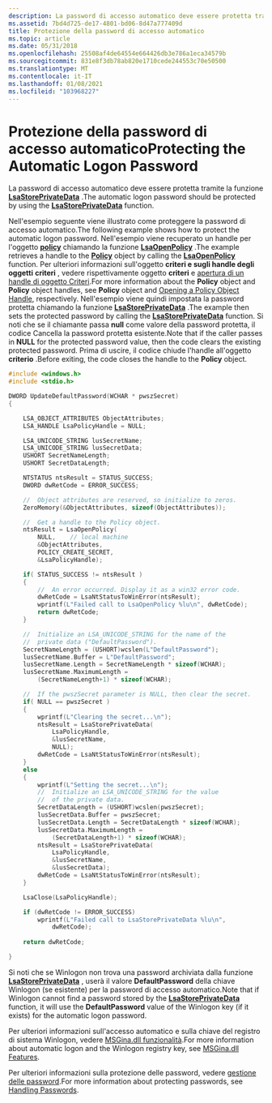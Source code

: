 ```yaml
---
description: La password di accesso automatico deve essere protetta tramite la funzione LsaStorePrivateData.
ms.assetid: 7bd4d725-de17-4801-bd06-8d47a777409d
title: Protezione della password di accesso automatico
ms.topic: article
ms.date: 05/31/2018
ms.openlocfilehash: 25508af4de64554e664426db3e786a1eca34579b
ms.sourcegitcommit: 831e8f3db78ab820e1710cede244553c70e50500
ms.translationtype: MT
ms.contentlocale: it-IT
ms.lasthandoff: 01/08/2021
ms.locfileid: "103968227"
---
```

# <a name="protecting-the-automatic-logon-password"></a><span data-ttu-id="e88f5-103">Protezione della password di accesso automatico</span><span class="sxs-lookup"><span data-stu-id="e88f5-103">Protecting the Automatic Logon Password</span></span>

<span data-ttu-id="e88f5-104">La password di accesso automatico deve essere protetta tramite la funzione [**LsaStorePrivateData**](/windows/win32/api/ntsecapi/nf-ntsecapi-lsastoreprivatedata) .</span><span class="sxs-lookup"><span data-stu-id="e88f5-104">The automatic logon password should be protected by using the [**LsaStorePrivateData**](/windows/win32/api/ntsecapi/nf-ntsecapi-lsastoreprivatedata) function.</span></span>

<span data-ttu-id="e88f5-105">Nell'esempio seguente viene illustrato come proteggere la password di accesso automatico.</span><span class="sxs-lookup"><span data-stu-id="e88f5-105">The following example shows how to protect the automatic logon password.</span></span> <span data-ttu-id="e88f5-106">Nell'esempio viene recuperato un handle per l'oggetto [**policy**](../secmgmt/policy-object.md) chiamando la funzione [**LsaOpenPolicy**](/windows/desktop/api/Ntsecapi/nf-ntsecapi-lsaopenpolicy) .</span><span class="sxs-lookup"><span data-stu-id="e88f5-106">The example retrieves a handle to the [**Policy**](../secmgmt/policy-object.md) object by calling the [**LsaOpenPolicy**](/windows/desktop/api/Ntsecapi/nf-ntsecapi-lsaopenpolicy) function.</span></span> <span data-ttu-id="e88f5-107">Per ulteriori informazioni sull'oggetto **criteri e sugli handle degli oggetti** **criteri** , vedere rispettivamente oggetto **criteri** e [apertura di un handle di oggetto Criteri](../secmgmt/opening-a-policy-object-handle.md).</span><span class="sxs-lookup"><span data-stu-id="e88f5-107">For more information about the **Policy** object and **Policy** object handles, see **Policy** object and [Opening a Policy Object Handle](../secmgmt/opening-a-policy-object-handle.md), respectively.</span></span> <span data-ttu-id="e88f5-108">Nell'esempio viene quindi impostata la password protetta chiamando la funzione [**LsaStorePrivateData**](/windows/win32/api/ntsecapi/nf-ntsecapi-lsastoreprivatedata) .</span><span class="sxs-lookup"><span data-stu-id="e88f5-108">The example then sets the protected password by calling the [**LsaStorePrivateData**](/windows/win32/api/ntsecapi/nf-ntsecapi-lsastoreprivatedata) function.</span></span> <span data-ttu-id="e88f5-109">Si noti che se il chiamante passa **null** come valore della password protetta, il codice Cancella la password protetta esistente.</span><span class="sxs-lookup"><span data-stu-id="e88f5-109">Note that if the caller passes in **NULL** for the protected password value, then the code clears the existing protected password.</span></span> <span data-ttu-id="e88f5-110">Prima di uscire, il codice chiude l'handle all'oggetto **criterio** .</span><span class="sxs-lookup"><span data-stu-id="e88f5-110">Before exiting, the code closes the handle to the **Policy** object.</span></span>


```C++
#include <windows.h>
#include <stdio.h>

DWORD UpdateDefaultPassword(WCHAR * pwszSecret)
{

    LSA_OBJECT_ATTRIBUTES ObjectAttributes;
    LSA_HANDLE LsaPolicyHandle = NULL;

    LSA_UNICODE_STRING lusSecretName;
    LSA_UNICODE_STRING lusSecretData;
    USHORT SecretNameLength;
    USHORT SecretDataLength;

    NTSTATUS ntsResult = STATUS_SUCCESS;
    DWORD dwRetCode = ERROR_SUCCESS;

    //  Object attributes are reserved, so initialize to zeros.
    ZeroMemory(&ObjectAttributes, sizeof(ObjectAttributes));

    //  Get a handle to the Policy object.
    ntsResult = LsaOpenPolicy(
        NULL,    // local machine
        &ObjectAttributes, 
        POLICY_CREATE_SECRET,
        &LsaPolicyHandle);

    if( STATUS_SUCCESS != ntsResult )
    {
        //  An error occurred. Display it as a win32 error code.
        dwRetCode = LsaNtStatusToWinError(ntsResult);
        wprintf(L"Failed call to LsaOpenPolicy %lu\n", dwRetCode);
        return dwRetCode;
    } 

    //  Initialize an LSA_UNICODE_STRING for the name of the
    //  private data ("DefaultPassword").
    SecretNameLength = (USHORT)wcslen(L"DefaultPassword");
    lusSecretName.Buffer = L"DefaultPassword";
    lusSecretName.Length = SecretNameLength * sizeof(WCHAR);
    lusSecretName.MaximumLength =
        (SecretNameLength+1) * sizeof(WCHAR);

    //  If the pwszSecret parameter is NULL, then clear the secret.
    if( NULL == pwszSecret )
    {
        wprintf(L"Clearing the secret...\n");
        ntsResult = LsaStorePrivateData(
            LsaPolicyHandle,
            &lusSecretName,
            NULL);
        dwRetCode = LsaNtStatusToWinError(ntsResult);
    }
    else
    {
        wprintf(L"Setting the secret...\n");
        //  Initialize an LSA_UNICODE_STRING for the value
        //  of the private data. 
        SecretDataLength = (USHORT)wcslen(pwszSecret);
        lusSecretData.Buffer = pwszSecret;
        lusSecretData.Length = SecretDataLength * sizeof(WCHAR);
        lusSecretData.MaximumLength =
            (SecretDataLength+1) * sizeof(WCHAR);
        ntsResult = LsaStorePrivateData(
            LsaPolicyHandle,
            &lusSecretName,
            &lusSecretData);
        dwRetCode = LsaNtStatusToWinError(ntsResult);
    }

    LsaClose(LsaPolicyHandle);

    if (dwRetCode != ERROR_SUCCESS)
        wprintf(L"Failed call to LsaStorePrivateData %lu\n",
            dwRetCode);
    
    return dwRetCode;

}

```



<span data-ttu-id="e88f5-111">Si noti che se Winlogon non trova una password archiviata dalla funzione [**LsaStorePrivateData**](/windows/win32/api/ntsecapi/nf-ntsecapi-lsastoreprivatedata) , userà il valore **DefaultPassword** della chiave Winlogon (se esistente) per la password di accesso automatico.</span><span class="sxs-lookup"><span data-stu-id="e88f5-111">Note that if Winlogon cannot find a password stored by the [**LsaStorePrivateData**](/windows/win32/api/ntsecapi/nf-ntsecapi-lsastoreprivatedata) function, it will use the **DefaultPassword** value of the Winlogon key (if it exists) for the automatic logon password.</span></span>

<span data-ttu-id="e88f5-112">Per ulteriori informazioni sull'accesso automatico e sulla chiave del registro di sistema Winlogon, vedere [MSGina.dll funzionalità](msgina-dll-features.md).</span><span class="sxs-lookup"><span data-stu-id="e88f5-112">For more information about automatic logon and the Winlogon registry key, see [MSGina.dll Features](msgina-dll-features.md).</span></span>

<span data-ttu-id="e88f5-113">Per ulteriori informazioni sulla protezione delle password, vedere [gestione delle password](../secbp/handling-passwords.md).</span><span class="sxs-lookup"><span data-stu-id="e88f5-113">For more information about protecting passwords, see [Handling Passwords](../secbp/handling-passwords.md).</span></span>

 

 
